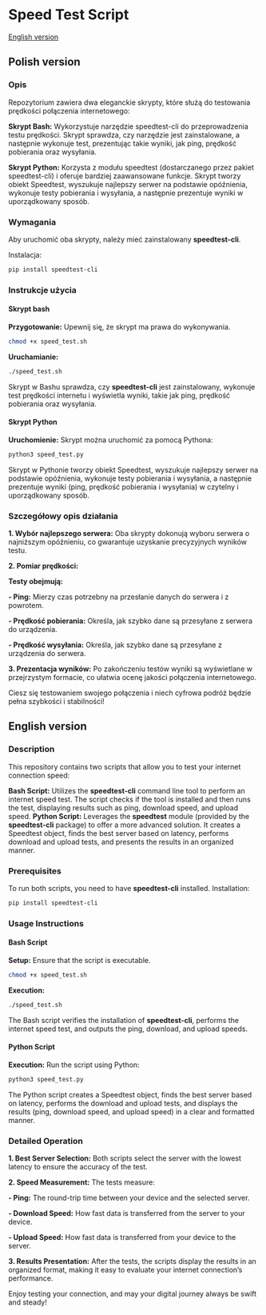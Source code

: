 # Speed Test Script

[English version](#english-version)

## Polish version

### Opis
Repozytorium zawiera dwa eleganckie skrypty, które służą do testowania prędkości połączenia internetowego:

**Skrypt Bash:** Wykorzystuje narzędzie speedtest-cli do przeprowadzenia testu prędkości. Skrypt sprawdza, czy narzędzie jest zainstalowane, a następnie wykonuje test, prezentując takie wyniki, jak ping, prędkość pobierania oraz wysyłania.

**Skrypt Python:** Korzysta z modułu speedtest (dostarczanego przez pakiet speedtest-cli) i oferuje bardziej zaawansowane funkcje. Skrypt tworzy obiekt Speedtest, wyszukuje najlepszy serwer na podstawie opóźnienia, wykonuje testy pobierania i wysyłania, a następnie prezentuje wyniki w uporządkowany sposób.

### Wymagania
Aby uruchomić oba skrypty, należy mieć zainstalowany **speedtest-cli**.

Instalacja:

```bash
pip install speedtest-cli
```
### Instrukcje użycia

#### Skrypt bash

**Przygotowanie:** Upewnij się, że skrypt ma prawa do wykonywania.
```bash
chmod +x speed_test.sh 
```
**Uruchamianie:**
```bash
./speed_test.sh
```
Skrypt w Bashu sprawdza, czy **speedtest-cli** jest zainstalowany, wykonuje test prędkości internetu i wyświetla wyniki, takie jak ping, prędkość pobierania oraz wysyłania.

#### Skrypt Python
**Uruchomienie:** Skrypt można uruchomić za pomocą Pythona:
```python
python3 speed_test.py 
```
Skrypt w Pythonie tworzy obiekt Speedtest, wyszukuje najlepszy serwer na podstawie opóźnienia, wykonuje testy pobierania i wysyłania, a następnie prezentuje wyniki (ping, prędkość pobierania i wysyłania) w czytelny i uporządkowany sposób.

### Szczegółowy opis działania
**1. Wybór najlepszego serwera:** Oba skrypty dokonują wyboru serwera o najniższym opóźnieniu, co gwarantuje uzyskanie precyzyjnych wyników testu.

**2. Pomiar prędkości:** 

**Testy obejmują:**

**- Ping:** Mierzy czas potrzebny na przesłanie danych do serwera i z powrotem.

**- Prędkość pobierania:** Określa, jak szybko dane są przesyłane z serwera do urządzenia.

**- Prędkość wysyłania:** Określa, jak szybko dane są przesyłane z urządzenia do serwera.

**3. Prezentacja wyników:** Po zakończeniu testów wyniki są wyświetlane w przejrzystym formacie, co ułatwia ocenę jakości połączenia internetowego.

Ciesz się testowaniem swojego połączenia i niech cyfrowa podróż będzie pełna szybkości i stabilności!

## English version
### Description
This repository contains two scripts that allow you to test your internet connection speed:

**Bash Script:** Utilizes the **speedtest-cli** command line tool to perform an internet speed test. The script checks if the tool is installed and then runs the test, displaying results such as ping, download speed, and upload speed.
**Python Script:** Leverages the **speedtest** module (provided by the **speedtest-cli** package) to offer a more advanced solution. It creates a Speedtest object, finds the best server based on latency, performs download and upload tests, and presents the results in an organized manner.

### Prerequisites
To run both scripts, you need to have **speedtest-cli** installed.
Installation:
```bash
pip install speedtest-cli
```

### Usage Instructions
#### Bash Script
**Setup:** Ensure that the script is executable.
```bash
chmod +x speed_test.sh 
```
**Execution:**
```bash
./speed_test.sh 
```

The Bash script verifies the installation of **speedtest-cli**, performs the internet speed test, and outputs the ping, download, and upload speeds.

#### Python Script
**Execution:** Run the script using Python:
```python
python3 speed_test.py 
```
The Python script creates a Speedtest object, finds the best server based on latency, performs the download and upload tests, and displays the results (ping, download speed, and upload speed) in a clear and formatted manner.

### Detailed Operation
**1. Best Server Selection:** Both scripts select the server with the lowest latency to ensure the accuracy of the test.

**2. Speed Measurement:** The tests measure:

**- Ping:** The round-trip time between your device and the selected server.

**- Download Speed:** How fast data is transferred from the server to your device.

**- Upload Speed:** How fast data is transferred from your device to the server.

**3. Results Presentation:** After the tests, the scripts display the results in an organized format, making it easy to evaluate your internet connection’s performance.

Enjoy testing your connection, and may your digital journey always be swift and steady!
